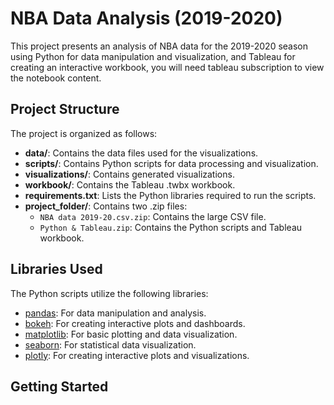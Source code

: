 # NBA Data Analysis (2019-2020)

This project presents an analysis of NBA data for the 2019-2020 season using Python for data manipulation and visualization, and Tableau for creating an interactive workbook, you will need tableau subscription to view the notebook content. 

## Project Structure
The project is organized as follows:

- **data/**: Contains the data files used for the visualizations.
- **scripts/**: Contains Python scripts for data processing and visualization.
- **visualizations/**: Contains generated visualizations.
- **workbook/**: Contains the Tableau .twbx workbook.
- **requirements.txt**: Lists the Python libraries required to run the scripts.
- **project_folder/**: Contains two .zip files:
  - `NBA data 2019-20.csv.zip`: Contains the large CSV file.
  - `Python & Tableau.zip`: Contains the Python scripts and Tableau workbook.

## Libraries Used
The Python scripts utilize the following libraries:
- [pandas](https://pandas.pydata.org/): For data manipulation and analysis.
- [bokeh](https://bokeh.org/): For creating interactive plots and dashboards.
- [matplotlib](https://matplotlib.org/): For basic plotting and data visualization.
- [seaborn](https://seaborn.pydata.org/): For statistical data visualization.
- [plotly](https://plotly.com/python/): For creating interactive plots and visualizations.

## Getting Started
